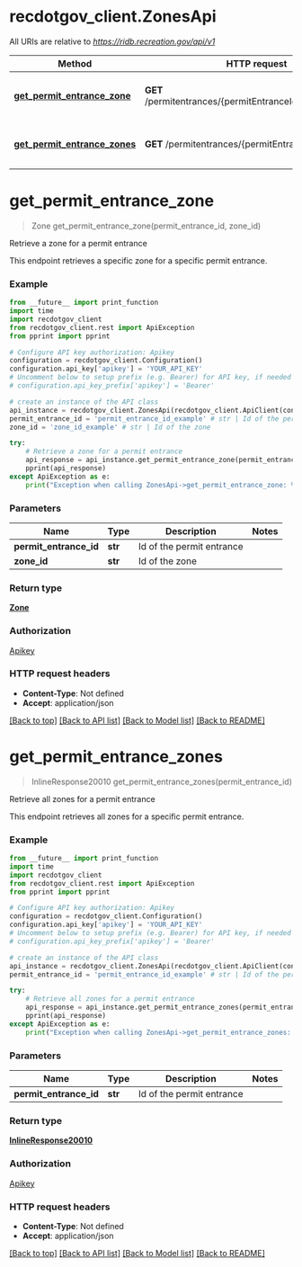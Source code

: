 # recdotgov_client.ZonesApi

All URIs are relative to *https://ridb.recreation.gov/api/v1*

Method | HTTP request | Description
------------- | ------------- | -------------
[**get_permit_entrance_zone**](ZonesApi.md#get_permit_entrance_zone) | **GET** /permitentrances/{permitEntranceId}/zones/{zoneId} | Retrieve a zone for a permit entrance
[**get_permit_entrance_zones**](ZonesApi.md#get_permit_entrance_zones) | **GET** /permitentrances/{permitEntranceId}/zones | Retrieve all zones for a permit entrance

# **get_permit_entrance_zone**
> Zone get_permit_entrance_zone(permit_entrance_id, zone_id)

Retrieve a zone for a permit entrance

This endpoint retrieves a specific zone for a specific permit entrance.

### Example
```python
from __future__ import print_function
import time
import recdotgov_client
from recdotgov_client.rest import ApiException
from pprint import pprint

# Configure API key authorization: Apikey
configuration = recdotgov_client.Configuration()
configuration.api_key['apikey'] = 'YOUR_API_KEY'
# Uncomment below to setup prefix (e.g. Bearer) for API key, if needed
# configuration.api_key_prefix['apikey'] = 'Bearer'

# create an instance of the API class
api_instance = recdotgov_client.ZonesApi(recdotgov_client.ApiClient(configuration))
permit_entrance_id = 'permit_entrance_id_example' # str | Id of the permit entrance
zone_id = 'zone_id_example' # str | Id of the zone

try:
    # Retrieve a zone for a permit entrance
    api_response = api_instance.get_permit_entrance_zone(permit_entrance_id, zone_id)
    pprint(api_response)
except ApiException as e:
    print("Exception when calling ZonesApi->get_permit_entrance_zone: %s\n" % e)
```

### Parameters

Name | Type | Description  | Notes
------------- | ------------- | ------------- | -------------
 **permit_entrance_id** | **str**| Id of the permit entrance | 
 **zone_id** | **str**| Id of the zone | 

### Return type

[**Zone**](Zone.md)

### Authorization

[Apikey](../README.md#Apikey)

### HTTP request headers

 - **Content-Type**: Not defined
 - **Accept**: application/json

[[Back to top]](#) [[Back to API list]](../README.md#documentation-for-api-endpoints) [[Back to Model list]](../README.md#documentation-for-models) [[Back to README]](../README.md)

# **get_permit_entrance_zones**
> InlineResponse20010 get_permit_entrance_zones(permit_entrance_id)

Retrieve all zones for a permit entrance

This endpoint retrieves all zones for a specific permit entrance.

### Example
```python
from __future__ import print_function
import time
import recdotgov_client
from recdotgov_client.rest import ApiException
from pprint import pprint

# Configure API key authorization: Apikey
configuration = recdotgov_client.Configuration()
configuration.api_key['apikey'] = 'YOUR_API_KEY'
# Uncomment below to setup prefix (e.g. Bearer) for API key, if needed
# configuration.api_key_prefix['apikey'] = 'Bearer'

# create an instance of the API class
api_instance = recdotgov_client.ZonesApi(recdotgov_client.ApiClient(configuration))
permit_entrance_id = 'permit_entrance_id_example' # str | Id of the permit entrance

try:
    # Retrieve all zones for a permit entrance
    api_response = api_instance.get_permit_entrance_zones(permit_entrance_id)
    pprint(api_response)
except ApiException as e:
    print("Exception when calling ZonesApi->get_permit_entrance_zones: %s\n" % e)
```

### Parameters

Name | Type | Description  | Notes
------------- | ------------- | ------------- | -------------
 **permit_entrance_id** | **str**| Id of the permit entrance | 

### Return type

[**InlineResponse20010**](InlineResponse20010.md)

### Authorization

[Apikey](../README.md#Apikey)

### HTTP request headers

 - **Content-Type**: Not defined
 - **Accept**: application/json

[[Back to top]](#) [[Back to API list]](../README.md#documentation-for-api-endpoints) [[Back to Model list]](../README.md#documentation-for-models) [[Back to README]](../README.md)

